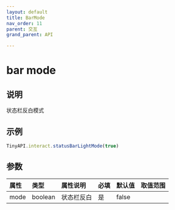 ```yaml
---
layout: default
title: BarMode
nav_order: 11
parent: 交互
grand_parent: API

---
```


# bar mode
## 说明
状态栏反白模式

## 示例
```javascript
TinyAPI.interact.statusBarLightMode(true)
```

## 参数

| 属性   | 类型      | 属性说明  | 必填  | 默认值   | 取值范围   |
|:-----|:--------|:------|:----|:------|:-------|
| mode | boolean | 状态栏反白 | 是   | false |  |

